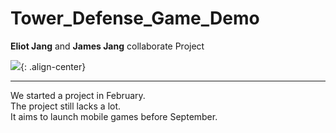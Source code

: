 # Tower_Defense_Game_Demo  

**Eliot Jang** and **James Jang** collaborate Project

![](https://eliotjang.github.io/assets/images/defense-game/TD-demo.png){: .align-center}  

*****  

We started a project in February.  
The project still lacks a lot.  
It aims to launch mobile games before September.  



